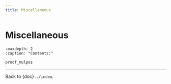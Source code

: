 ```yaml
---
title: Miscellaneous
---
```


# Miscellaneous

```{toctree}
:maxdepth: 2
:caption: "Contents:"

proof_mulpos
```

---

Back to {doc}`../index`.

```{disqus}

```
